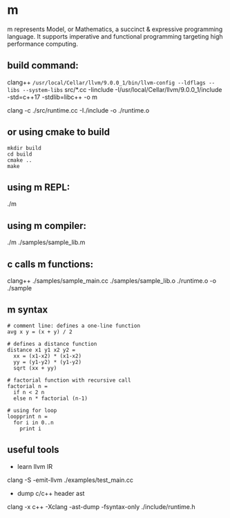# m

m represents Model, or Mathematics, a succinct & expressive programming language. It supports imperative and functional programming targeting high performance computing.


## build command:
clang++ `/usr/local/Cellar/llvm/9.0.0_1/bin/llvm-config --ldflags --libs --system-libs` src/*.cc -Iinclude -I/usr/local/Cellar/llvm/9.0.0_1/include -std=c++17 -stdlib=libc++ -o m

clang -c ./src/runtime.cc -I./include -o ./runtime.o

## or using cmake to build
```
mkdir build
cd build
cmake ..
make
```

## using m REPL:
./m

## using m compiler: 
./m ./samples/sample_lib.m

## c calls m functions:
clang++ ./samples/sample_main.cc ./samples/sample_lib.o ./runtime.o -o ./sample

## m syntax
```
# comment line: defines a one-line function
avg x y = (x + y) / 2

# defines a distance function
distance x1 y1 x2 y2 = 
  xx = (x1-x2) * (x1-x2)
  yy = (y1-y2) * (y1-y2)
  sqrt (xx + yy)

# factorial function with recursive call
factorial n = 
  if n < 2 n
  else n * factorial (n-1)

# using for loop
loopprint n = 
  for i in 0..n
    print i
```

## useful tools
* learn llvm IR

clang -S -emit-llvm ./examples/test_main.cc

* dump c/c++ header ast

clang -x c++ -Xclang -ast-dump -fsyntax-only ./include/runtime.h

